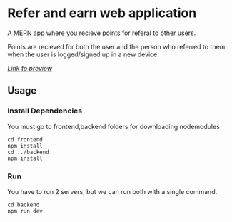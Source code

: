 # Refer and earn web application

A MERN app where you recieve points for referal to other users.

Points are recieved for both the user and the person who referred to them when the user is logged/signed up in a new device.

[_Link to preview_](https://refernearn2022.netlify.app/)

## Usage

### Install Dependencies

You must go to frontend,backend folders for downloading nodemodules

```
cd frontend
npm install
cd ../backend
npm install
```

### Run

You have to run 2 servers, but we can run both with a single command.

```
cd backend
npm run dev
```
